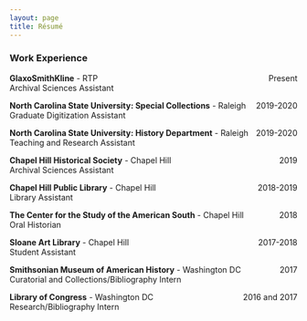 ```yaml
---
layout: page
title: Résumé
---
```


### Work Experience
**GlaxoSmithKline** - RTP <span style="float: right; ">Present</span>  
Archival Sciences Assistant

**North Carolina State University: Special Collections** - Raleigh <span style="float: right; ">2019-2020</span>  
Graduate Digitization Assistant

**North Carolina State University: History Department** - Raleigh <span style="float: right; ">2019-2020</span>  
Teaching and Research Assistant

**Chapel Hill Historical Society** - Chapel Hill <span style="float: right; ">2019</span>  
Archival Sciences Assistant

**Chapel Hill Public Library** - Chapel Hill <span style="float: right; ">2018-2019</span>  
Library Assistant

**The Center for the Study of the American South** - Chapel Hill <span style="float: right; ">2018</span>  
Oral Historian

**Sloane Art Library** - Chapel Hill <span style="float: right; ">2017-2018</span>  
Student Assistant

**Smithsonian Museum of American History** - Washington DC <span style="float: right; ">2017</span>  
Curatorial and Collections/Bibliography Intern

**Library of Congress** - Washington DC <span style="float: right; ">2016 and 2017</span>  
Research/Bibliography Intern
